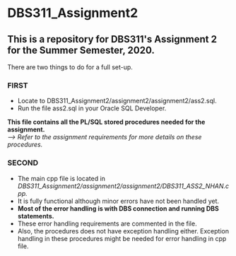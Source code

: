 # DBS311_Assignment2

## This is a repository for DBS311's Assignment 2 for the Summer Semester, 2020.

There are two things to do for a full set-up.

### FIRST  
* Locate to DBS311_Assignment2/assignment2/assignment2/ass2.sql.
* Run the file ass2.sql in your Oracle SQL Developer.  
  
**This file contains all the PL/SQL stored procedures needed for the assignment.**  
*--> Refer to the assignment requirements for more details on these procedures.*

### SECOND  
* The main cpp file is located in *DBS311_Assignment2/assignment2/assignment2/DBS311_ASS2_NHAN.cpp.*  
* It is fully functional although minor errors have not been handled yet.  
* **Most of the error handling is with DBS connection and running DBS statements.**  
* These error handling requirements are commented in the file.
* Also, the procedures does not have exception handling either. Exception handling in these procedures might be needed for error handling in cpp file.
